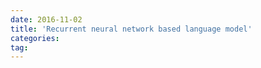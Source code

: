 ```yaml
---
date: 2016-11-02
title: 'Recurrent neural network based language model'
categories: 
tag: 
---
```

<script language="javascript" type="text/javascript">
window.location.href = "https://www.zybuluo.com/ShawnNg/note/544738
"
</script>
